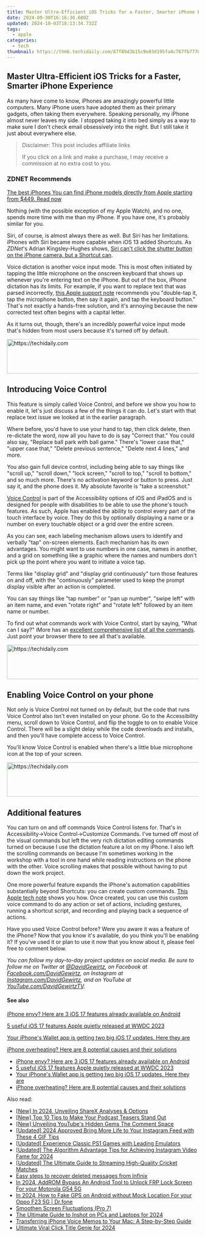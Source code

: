 ```yaml
---
title: Master Ultra-Efficient iOS Tricks for a Faster, Smarter iPhone Experience
date: 2024-09-30T16:16:30.680Z
updated: 2024-10-03T18:13:34.732Z
tags:
  - apple
categories:
  - tech
thumbnail: https://thmb.techidaily.com/87f89d3b15c9e03d195fa4c767fb7770437292a210562c1ab5e7ca0ee4b18377.jpg
---
```


## Master Ultra-Efficient iOS Tricks for a Faster, Smarter iPhone Experience

As many have come to know, iPhones are amazingly powerful little computers. Many iPhone users have adopted them as their primary gadgets, often taking them everywhere. Speaking personally, my iPhone almost never leaves my side. I stopped taking it into bed simply as a way to make sure I don't check email obsessively into the night. But I still take it just about everywhere else. 

>  Disclaimer: This post includes affiliate links
>
>  If you click on a link and make a purchase, I may receive a commission at no extra cost to you.
>

### **ZDNET** Recommends

[The best iPhones You can find iPhone models directly from Apple starting from $449.  Read now](https://www.zdnet.com/article/best-iphone/)

Nothing (with the possible exception of my Apple Watch), and no one, spends more time with me than my iPhone. If you have one, it's probably similar for you. 

Siri, of course, is almost always there as well. But Siri has her limitations. iPhones with Siri became more capable when iOS 13 added Shortcuts. As _ZDNet_'s Adrian Kingsley-Hughes shows, [Siri can't click the shutter button on the iPhone camera, but a Shortcut can](https://www.zdnet.com/article/how-to-use-siri-to-take-photos-with-your-iphone/). 

Voice dictation is another voice input mode. This is most often initiated by tapping the little microphone on the onscreen keyboard that shows up whenever you're entering text on the iPhone. But out of the box, iPhone dictation has its limits. For example, if you want to replace text that was parsed incorrectly, [this Apple support note](https://support.apple.com/en-us/HT208343) recommends you "double-tap it, tap the microphone button, then say it again, and tap the keyboard button." That's not exactly a hands-free solution, and it's annoying because the new corrected text often begins with a capital letter. 

As it turns out, though, there's an incredibly powerful voice input mode that's hidden from most users because it's turned off by default. 

<!-- affiliate ads begin -->
<a href="https://appsumo.8odi.net/c/5597632/2123733/7443" target="_top" id="2123733">
  <img src="//a.impactradius-go.com/display-ad/7443-2123733" border="0" alt="https://techidaily.com" width="728" height="90"/>
</a>
<img height="0" width="0" src="https://appsumo.8odi.net/i/5597632/2123733/7443" style="position:absolute;visibility:hidden;" border="0" />
<!-- affiliate ads end -->

##  Introducing Voice Control

This feature is simply called Voice Control, and before we show you how to enable it, let's just discuss a few of the things it can do. Let's start with that replace text issue we looked at in the earlier paragraph. 

Where before, you'd have to use your hand to tap, then click delete, then re-dictate the word, now all you have to do is say "Correct that." You could also say, "Replace ball park with ball game." There's "lower case that," "upper case that," "Delete previous sentence," "Delete next 4 lines," and more. 

You also gain full device control, including being able to say things like "scroll up," "scroll down," "lock screen," "scroll to top," "scroll to bottom," and so much more. There's no activation keyword or button to press. Just say it, and the phone does it. My absolute favorite is "take a screenshot." 

[Voice Control](https://support.apple.com/guide/iphone/voice-control-iph2c21a3c88/ios) is part of the Accessibility options of iOS and iPadOS and is designed for people with disabilities to be able to use the phone's touch features. As such, Apple has enabled the ability to control every part of the touch interface by voice. They do this by optionally displaying a name or a number on every touchable object or a grid over the entire screen. 

As you can see, each labeling mechanism allows users to identify and verbally "tap" on-screen elements. Each mechanism has its own advantages. You might want to use numbers in one case, names in another, and a grid on something like a graphic where the names and numbers don't pick up the point where you want to initiate a voice tap.

Terms like "display grid" and "display grid continuously" turn those features on and off, with the "continuously" parameter used to keep the prompt display visible after an action is completed. 

You can say things like "tap number" or "pan up number", "swipe left" with an item name, and even "rotate right" and "rotate left" followed by an item name or number. 

To find out what commands work with Voice Control, start by saying, "What can I say?" iMore has an [excellent comprehensive list of all the commands](https://www.imore.com/everything-you-can-do-voice-control-iphone-and-ipad). Just point your browser there to see all that's available. 

<!-- affiliate ads begin -->
<a href="https://appsumo.8odi.net/c/5597632/2144308/7443" target="_top" id="2144308">
  <img src="//a.impactradius-go.com/display-ad/7443-2144308" border="0" alt="https://techidaily.com" width="600" height="90"/>
</a>
<img height="0" width="0" src="https://appsumo.8odi.net/i/5597632/2144308/7443" style="position:absolute;visibility:hidden;" border="0" />
<!-- affiliate ads end -->

##  Enabling Voice Control on your phone

Not only is Voice Control not turned on by default, but the code that runs Voice Control also isn't even installed on your phone. Go to the Accessibility menu, scroll down to Voice Control, and flip the toggle to on to enable Voice Control. There will be a slight delay while the code downloads and installs, and then you'll have complete access to Voice Control. 

You'll know Voice Control is enabled when there's a little blue microphone icon at the top of your screen.

<!-- affiliate ads begin -->
<a href="https://aidotcom.pxf.io/c/5597632/2134503/19576" target="_top" id="2134503">
  <img src="//a.impactradius-go.com/display-ad/19576-2134503" border="0" alt="https://techidaily.com" width="728" height="90"/>
</a>
<img height="0" width="0" src="https://aidotcom.pxf.io/i/5597632/2134503/19576" style="position:absolute;visibility:hidden;" border="0" />
<!-- affiliate ads end -->

##  Additional features

You can turn on and off commands Voice Control listens for. That's in Accessibility->Voice Control->Customize Commands. I've turned off most of the visual commands but left the very rich dictation editing commands turned on because I use the dictation feature a lot on my iPhone. I also left the scrolling commands on because I'm sometimes working in the workshop with a tool in one hand while reading instructions on the phone with the other. Voice scrolling makes that possible without having to put down the work project.

One more powerful feature expands the iPhone's automation capabilities substantially beyond Shortcuts: you can create custom commands. [This Apple tech note](https://support.apple.com/en-us/HT210418) shows you how. Once created, you can use this custom voice command to do any action or set of actions, including gestures, running a shortcut script, and recording and playing back a sequence of actions. 

Have you used Voice Control before? Were you aware it was a feature of the iPhone? Now that you know it's available, do you think you'll be enabling it? If you've used it or plan to use it now that you know about it, please feel free to comment below. 

_You can follow my day-to-day project updates on social media. Be sure to follow me on Twitter at [@DavidGewirtz](https://twitter.com/davidgewirtz), on Facebook at [Facebook.com/DavidGewirtz](https://www.facebook.com/davidgewirtz), on Instagram at [Instagram.com/DavidGewirtz](https://www.instagram.com/DavidGewirtz/), and on YouTube at [YouTube.com/DavidGewirtzTV](https://www.youtube.com/user/DavidGewirtzTV)._

#### See also

[iPhone envy? Here are 3 iOS 17 features already available on Android](https://www.zdnet.com/article/iphone-envy-five-ios-17-features-that-android-users-already-have/ "iPhone envy? Here are 3 iOS 17 features already available on Android")

[5 useful iOS 17 features Apple quietly released at WWDC 2023](https://www.zdnet.com/article/5-useful-ios-17-features-apple-quietly-released-at-wwdc-2023/ "5 useful iOS 17 features Apple quietly released at WWDC 2023")

[Your iPhone's Wallet app is getting two big iOS 17 updates. Here they are](https://www.zdnet.com/article/ios-17-your-iphones-wallet-app-is-getting-two-big-updates-here-they-are/ "Your iPhone's Wallet app is getting two big iOS 17 updates. Here they are")

[iPhone overheating? Here are 8 potential causes and their solutions](https://www.zdnet.com/article/iphone-overheating-do-this-first-to-prevent-damaging-the-battery/ "iPhone overheating? Here are 8 potential causes and their solutions")

* [iPhone envy? Here are 3 iOS 17 features already available on Android](https://www.zdnet.com/article/iphone-envy-five-ios-17-features-that-android-users-already-have/ "iPhone envy? Here are 3 iOS 17 features already available on Android")
* [5 useful iOS 17 features Apple quietly released at WWDC 2023](https://www.zdnet.com/article/5-useful-ios-17-features-apple-quietly-released-at-wwdc-2023/ "5 useful iOS 17 features Apple quietly released at WWDC 2023")
* [Your iPhone's Wallet app is getting two big iOS 17 updates. Here they are](https://www.zdnet.com/article/ios-17-your-iphones-wallet-app-is-getting-two-big-updates-here-they-are/ "Your iPhone's Wallet app is getting two big iOS 17 updates. Here they are")
* [iPhone overheating? Here are 8 potential causes and their solutions](https://www.zdnet.com/article/iphone-overheating-do-this-first-to-prevent-damaging-the-battery/ "iPhone overheating? Here are 8 potential causes and their solutions")

<ins class="adsbygoogle"
     style="display:block"
     data-ad-format="autorelaxed"
     data-ad-client="ca-pub-7571918770474297"
     data-ad-slot="1223367746"></ins>

<ins class="adsbygoogle"
     style="display:block"
     data-ad-client="ca-pub-7571918770474297"
     data-ad-slot="8358498916"
     data-ad-format="auto"
     data-full-width-responsive="true"></ins>

<span class="atpl-alsoreadstyle">Also read:</span>
<div><ul>
<li><a href="https://screen-recording.techidaily.com/new-in-2024-unveiling-sharex-analyses-and-options/"><u>[New] In 2024, Unveiling ShareX Analyses & Options</u></a></li>
<li><a href="https://some-tips.techidaily.com/new-top-10-tips-to-make-your-podcast-teasers-stand-out/"><u>[New] Top 10 Tips to Make Your Podcast Teasers Stand Out</u></a></li>
<li><a href="https://some-tips.techidaily.com/new-unveiling-youtubes-hidden-gems-the-comment-space/"><u>[New] Unveiling YouTube's Hidden Gems The Comment Space</u></a></li>
<li><a href="https://instagram-video-recordings.techidaily.com/updated-2024-approved-bring-more-life-to-your-instagram-feed-with-these-4-gif-tips/"><u>[Updated] 2024 Approved Bring More Life to Your Instagram Feed with These 4 GIF Tips</u></a></li>
<li><a href="https://screen-capture.techidaily.com/updated-experience-classic-ps1-games-with-leading-emulators/"><u>[Updated] Experience Classic PS1 Games with Leading Emulators</u></a></li>
<li><a href="https://instagram-video-files.techidaily.com/updated-the-algorithm-advantage-tips-for-achieving-instagram-video-fame-for-2024/"><u>[Updated] The Algorithm Advantage Tips for Achieving Instagram Video Fame for 2024</u></a></li>
<li><a href="https://some-tips.techidaily.com/updated-the-ultimate-guide-to-streaming-high-quality-cricket-matches/"><u>[Updated] The Ultimate Guide to Streaming High-Quality Cricket Matches</u></a></li>
<li><a href="https://phone-solutions.techidaily.com/easy-steps-to-recover-deleted-messages-from-infinix-by-fonelab-android-recover-messages/"><u>Easy steps to recover deleted messages from Infinix</u></a></li>
<li><a href="https://android-frp.techidaily.com/in-2024-addrom-bypass-an-android-tool-to-unlock-frp-lock-screen-for-your-motorola-g54-5g-by-drfone-android/"><u>In 2024, AddROM Bypass An Android Tool to Unlock FRP Lock Screen For your Motorola G54 5G</u></a></li>
<li><a href="https://android-location.techidaily.com/in-2024-how-to-fake-gps-on-android-without-mock-location-for-your-oppo-f23-5g-drfone-by-drfone-virtual/"><u>In 2024, How to Fake GPS on Android without Mock Location For your Oppo F23 5G | Dr.fone</u></a></li>
<li><a href="https://network-issues.techidaily.com/smoothen-screen-fluctuations-pro-7/"><u>Smoothen Screen Fluctuations (Pro 7)</u></a></li>
<li><a href="https://some-tips.techidaily.com/the-ultimate-guide-to-inshot-on-pcs-and-laptops-for-2024/"><u>The Ultimate Guide to Inshot on PCs and Laptops for 2024</u></a></li>
<li><a href="https://fox-metric.techidaily.com/transferring-iphone-voice-memos-to-your-mac-a-step-by-step-guide/"><u>Transferring iPhone Voice Memos to Your Mac: A Step-by-Step Guide</u></a></li>
<li><a href="https://some-tips.techidaily.com/ultimate-viral-click-title-genie-for-2024/"><u>Ultimate Viral Click Title Genie for 2024</u></a></li>
</ul></div>

